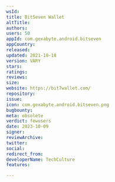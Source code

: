 ```yaml
---
wsId: 
title: BitSeven Wallet
altTitle: 
authors: 
users: 50
appId: com.gexabyte.android.bitseven
appCountry: 
released: 
updated: 2021-10-18
version: VARY
stars: 
ratings: 
reviews: 
size: 
website: https://bit7wallet.com/
repository: 
issue: 
icon: com.gexabyte.android.bitseven.png
bugbounty: 
meta: obsolete
verdict: fewusers
date: 2023-10-09
signer: 
reviewArchive: 
twitter: 
social: 
redirect_from: 
developerName: TeсhСulture
features: 

---
```


